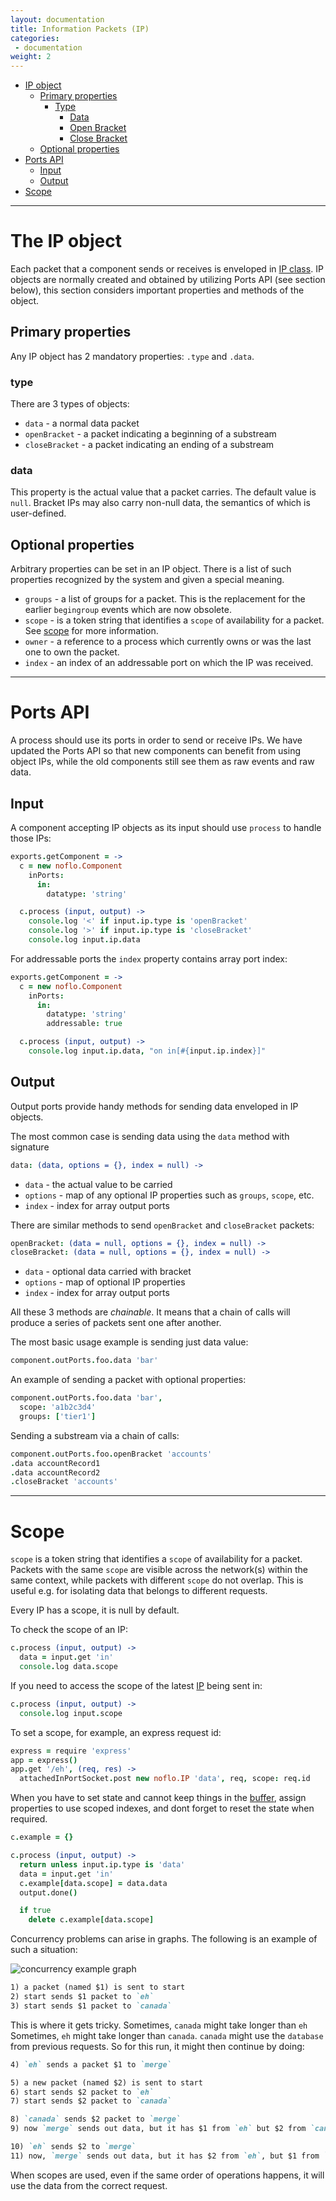 ```yaml
---
layout: documentation
title: Information Packets (IP)
categories:
 - documentation
weight: 2
---
```


- [IP object](#ip-object)
  - [Primary properties](#primary-properties)
    - [Type](#type)
      - [Data](#data)
      - [Open Bracket](#open-bracket)
      - [Close Bracket](#close-bracket)
  - [Optional properties](#optional-properties)
- [Ports API](#ports-api)
  - [Input](#input)
  - [Output](#output)
- [Scope](#scope)

-------------------------------------

# The IP object <a id="ip-object"></a>

Each packet that a component sends or receives is enveloped in [IP class](https://github.com/noflo/noflo/blob/master/src/lib/IP.coffee). IP objects are normally created and obtained by utilizing Ports API (see section below), this section considers important properties and methods of the object.

## Primary properties <a id="primary-properties"></a>

Any IP object has 2 mandatory properties: `.type` and `.data`.

### type <a id="type"></a>

<a id="data"></a>
<a id="open-bracket"></a>
<a id="close-bracket"></a>
There are 3 types of objects:
 - `data` - a normal data packet
 - `openBracket` - a packet indicating a beginning of a substream
 - `closeBracket` - a packet indicating an ending of a substream

### data <a id="data"></a>

This property is the actual value that a packet carries. The default value is `null`. Bracket IPs may also carry non-null data, the semantics of which is user-defined.

## Optional properties <a id="optional-properties"></a>

Arbitrary properties can be set in an IP object. There is a list of such properties recognized by the system and given a special meaning.

 - `groups` - a list of groups for a packet. This is the replacement for the earlier `begingroup` events which are now obsolete.
 - `scope` - is a token string that identifies a `scope` of availability for a packet. See [scope](#scope) for more information.
 - `owner` - a reference to a process which currently owns or was the last one to own the packet.
 - `index` - an index of an addressable port on which the IP was received.





----------------------------------
# Ports API <a id="ports-api"></a>

A process should use its ports in order to send or receive IPs. We have updated the Ports API so that new components can benefit from using object IPs, while the old components still see them as raw events and raw data.

## Input <a id="input"></a>

A component accepting IP objects as its input should use `process` to handle those IPs:

```coffeescript
exports.getComponent = ->
  c = new noflo.Component
    inPorts:
      in:
        datatype: 'string'

  c.process (input, output) ->
    console.log '<' if input.ip.type is 'openBracket'
    console.log '>' if input.ip.type is 'closeBracket'
    console.log input.ip.data
```

For addressable ports the `index` property contains array port index:

```coffeescript
exports.getComponent = ->
  c = new noflo.Component
    inPorts:
      in:
        datatype: 'string'
        addressable: true

  c.process (input, output) ->
    console.log input.ip.data, "on in[#{input.ip.index}]"
```

## Output <a id="output"></a>

Output ports provide handy methods for sending data enveloped in IP objects.

The most common case is sending data using the `data` method with signature

```coffeescript
data: (data, options = {}, index = null) ->
```

 - `data` - the actual value to be carried
 - `options` - map of any optional IP properties such as `groups`, `scope`, etc.
 - `index` - index for array output ports

There are similar methods to send `openBracket` and `closeBracket` packets:

```coffeescript
openBracket: (data = null, options = {}, index = null) ->
closeBracket: (data = null, options = {}, index = null) ->
```

 - `data` - optional data carried with bracket
 - `options` - map of optional IP properties
 - `index` - index for array output ports

All these 3 methods are *chainable*. It means that a chain of calls will produce a series of packets sent one after another.

The most basic usage example is sending just data value:

```coffeescript
component.outPorts.foo.data 'bar'
```

An example of sending a packet with optional properties:

```coffeescript
component.outPorts.foo.data 'bar',
  scope: 'a1b2c3d4'
  groups: ['tier1']
```

Sending a substream via a chain of calls:

```coffeescript
component.outPorts.foo.openBracket 'accounts'
.data accountRecord1
.data accountRecord2
.closeBracket 'accounts'
```


--------------------------
# <a id="scope"></a>Scope

`scope` is a token string that identifies a `scope` of availability for a packet. Packets with the same `scope` are visible across the network(s) within the same context, while packets with different `scope` do not overlap. This is useful e.g. for isolating data that belongs to different requests.

<div class="note">
Every IP has a scope, it is null by default.
</div>

To check the scope of an IP:

```coffeescript
c.process (input, output) ->
  data = input.get 'in'
  console.log data.scope
```

If you need to access the scope of the latest [IP](#ip) being sent in:

```coffeescript
c.process (input, output) ->
  console.log input.scope
```

To set a scope, for example, an express request id:

```coffeescript
express = require 'express'
app = express()
app.get '/eh', (req, res) ->
  attachedInPortSocket.post new noflo.IP 'data', req, scope: req.id
```

When you have to set state and cannot keep things in the [buffer](/documentation/process-api/#buffer), assign properties to use scoped indexes, and dont forget to reset the state when required.

```coffeescript
c.example = {}

c.process (input, output) ->
  return unless input.ip.type is 'data'
  data = input.get 'in'
  c.example[data.scope] = data.data
  output.done()

  if true
    delete c.example[data.scope]
```


Concurrency problems can arise in graphs. The following is an example of such a situation:

<img src="{{ site.baseurl }}/img/concurrency.png" alt="concurrency example graph"></img>

```md
1) a packet (named $1) is sent to start
2) start sends $1 packet to `eh`
3) start sends $1 packet to `canada`
```

This is where it gets tricky. Sometimes, `canada` might take longer than `eh`
Sometimes, `eh` might take longer than `canada`. `canada` might use the `database` from previous requests.
So for this run, it might then continue by doing:

```md
4) `eh` sends a packet $1 to `merge`

5) a new packet (named $2) is sent to start
6) start sends $2 packet to `eh`
7) start sends $2 packet to `canada`

8) `canada` sends $2 packet to `merge`
9) now `merge` sends out data, but it has $1 from `eh` but $2 from `canada`!

10) `eh` sends $2 to `merge`
11) now, `merge` sends out data, but it has $2 from `eh`, but $1 from `canada`!
```

When scopes are used, even if the same order of operations happens, it will use the data from the correct request.
